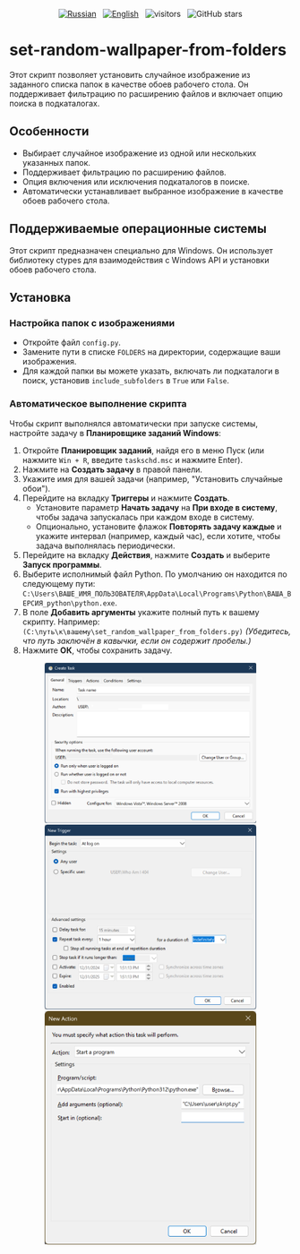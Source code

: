 <p align="center">
  <a href="README.ru.md"><img src="https://img.shields.io/badge/Русский-Readme-blue" alt="Russian" /></a>&nbsp;&nbsp;
  <a href="README.md"><img src="https://img.shields.io/badge/English-Readme-blue" alt="English" /></a>&nbsp;&nbsp;
  <img src="https://visitor-badge.laobi.icu/badge?page_id=White-Tiger-PX.set-random-wallpaper-from-folders" alt="visitors" />&nbsp;&nbsp;
  <img src="https://img.shields.io/github/stars/White-Tiger-PX/set-random-wallpaper-from-folders?style=social" alt="GitHub stars" />
</p>

# set-random-wallpaper-from-folders

Этот скрипт позволяет установить случайное изображение из заданного списка папок в качестве обоев рабочего стола. Он поддерживает фильтрацию по расширению файлов и включает опцию поиска в подкаталогах.

## Особенности

- Выбирает случайное изображение из одной или нескольких указанных папок.
- Поддерживает фильтрацию по расширению файлов.
- Опция включения или исключения подкаталогов в поиске.
- Автоматически устанавливает выбранное изображение в качестве обоев рабочего стола.

## Поддерживаемые операционные системы

Этот скрипт предназначен специально для Windows. Он использует библиотеку ctypes для взаимодействия с Windows API и установки обоев рабочего стола.

## Установка

### Настройка папок с изображениями

- Откройте файл `config.py`.
- Замените пути в списке `FOLDERS` на директории, содержащие ваши изображения.
- Для каждой папки вы можете указать, включать ли подкаталоги в поиск, установив `include_subfolders` в `True` или `False`.

### Автоматическое выполнение скрипта

Чтобы скрипт выполнялся автоматически при запуске системы, настройте задачу в **Планировщике заданий Windows**:

1. Откройте **Планировщик заданий**, найдя его в меню Пуск (или нажмите `Win + R`, введите `taskschd.msc` и нажмите Enter).
2. Нажмите на **Создать задачу** в правой панели.
3. Укажите имя для вашей задачи (например, "Установить случайные обои").
4. Перейдите на вкладку **Триггеры** и нажмите **Создать**.
   - Установите параметр **Начать задачу** на **При входе в систему**, чтобы задача запускалась при каждом входе в систему.
   - Опционально, установите флажок **Повторять задачу каждые** и укажите интервал (например, каждый час), если хотите, чтобы задача выполнялась периодически.
5. Перейдите на вкладку **Действия**, нажмите **Создать** и выберите **Запуск программы**.
6. Выберите исполнимый файл Python. По умолчанию он находится по следующему пути:
   `C:\Users\ВАШЕ_ИМЯ_ПОЛЬЗОВАТЕЛЯ\AppData\Local\Programs\Python\ВАША_ВЕРСИЯ_python\python.exe`.
7. В поле **Добавить аргументы** укажите полный путь к вашему скрипту. Например:
   `(C:\путь\к\вашему\set_random_wallpaper_from_folders.py)`
   *(Убедитесь, что путь заключён в кавычки, если он содержит пробелы.)*
8. Нажмите **ОК**, чтобы сохранить задачу.

<div style="justify-content: space-between; align-items: center;">
  <div style="text-align: center;">
    <img src="Task Scheduler - General.png" alt="Task Scheduler - General" width="75%" />
  </div>

  <div style="text-align: center;">
    <img src="Task Scheduler - Triggers.png" alt="Task Scheduler - Triggers" width="75%" />
  </div>

  <div style="text-align: center;">
    <img src="Task Scheduler - Actions.png" alt="Task Scheduler - Actions" width="75%" />
  </div>
</div>
